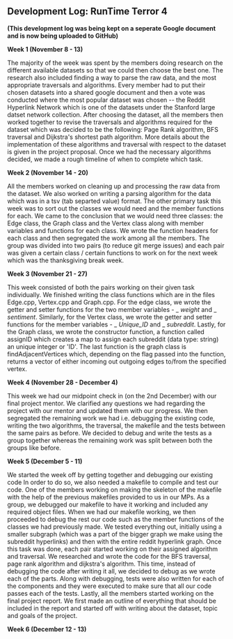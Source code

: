 ## Development Log: RunTime Terror 4

**(This development log was being kept on a seperate Google document and is now being uploaded to GitHub)**

**Week 1 (November 8 - 13)**

The majority of the week was spent by the members doing research on the different available datasets so that we could then choose the best one. The research also
included finding a way to parse the raw data, and the most appropriate traversals and algorithms. Every member had to put their chosen datasets into a shared google 
document and then a vote was conducted where the most popular dataset was chosen -- the Reddit Hyperlink Network which is one of the datasets under the Stanford large datset network collection. After choosing the dataset, all the members then worked together to revise the traversals and algorithms required for the dataset which was decided to be the following: Page Rank algorithm, BFS traversal and Dijkstra's shortest path algorithm. More details about the implementation of these algorithms and traversal with respect to the dataset is given in the project proposal. Once we had the necessary algorithms decided, we made a rough timeline of when to complete which task. 

**Week 2 (November 14 - 20)**

All the members worked on cleaning up and processing the raw data from the dataset. We also worked on writing a parsing algorithm for the data which was in a 
tsv (tab separted value) format. 
The other primary task this week was to sort out the classes we would need and the member functions for each. We came to the conclusion that we would need three 
classes: the Edge class, the Graph class and the Vertex class along with member variables and functions for each class. We wrote the function headers for each class 
and then segregated the work among all the members. The group was divided into two pairs (to reduce git merge issues) and each pair was given a certain 
class / certain functions to work on for the next week which was the thanksgiving break week. 

**Week 3 (November 21 - 27)**

This week consisted of both the pairs working on their given task individually. We finished writing the class functions which are in the files Edge.cpp, Vertex.cpp 
and Graph.cpp. For the edge class, we wrote the getter and setter functions for the two member variables - _ _weight_ and _ _sentiment_. Similarly, for the Vertex class, we wrote the getter and setter functions for the member variables - _ _Unique_ID_ and _ _subreddit_. Lastly, for the Graph class, we wrote the constructor function, a function called assignID which creates a map to assign each subreddit (data type: string) an unique integer or 'ID'. The last function is the graph class is findAdjacentVertices which, depending on the flag passed into the function, returns a vector of either incoming out outgoing edges to/from the specified vertex.

**Week 4 (November 28 - December 4)**

This week we had our midpoint check in (on the 2nd December) with our final project mentor. We clarified any questions we had regarding the project with our mentor 
and updated them with our progress. We then segregated the remaining work we had i.e. debugging the existing code, writing the two algorithms, the traversal, 
the makefile and the tests between the same pairs as before. We decided to debug and write the tests as a group together whereas the remaining work was split between both the groups like before. 

**Week 5 (December 5 - 11)**

We started the week off by getting together and debugging our existing code In order to do so, we also needed a makefile to compile and test our code. One of the members working on making the skeleton of the makefile with the help of the previous makefiles provided to us in our MPs. As a group, we debugged our makefile to have it working and included any required object files. When we had our makefile working, we then proceeded to debug the rest our code such as the member functions of the classes we had previously made. We tested everything out, initially using a smaller subgraph (which was a part of the bigger graph we make using the subreddit hyperlinks) and then with the entire reddit hyperlink graph. Once this task was done, each pair started working on their assigned algorithm and traversal. We researched and wrote the code for the BFS traversal, page rank algorithm and dijkstra's algorithm. This time, instead of debugging the code after writing it all, we decided to debug as we wrote each of the parts. Along with debugging, tests were also written for each of the components and they were executed to make sure that all our code passes each of the tests. Lastly, all the members started working on the final project report. We first made an outline of everything that should be included in the report and started off with writing about the dataset, topic and goals of the project. 

**Week 6 (December 12 - 13)**
